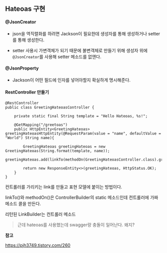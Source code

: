 ## Hateoas 구현

#### @JsonCreator 

- json을 역직렬화를 하려면 Jackson이 필요한데 생성자를 통해 생성하거나 setter를 통해 생성한다.

- setter 사용시 가변객체가 되기 때문에 불변객체로 만들기 위해 생성자 위에 `@JsonCreator`를 사용해 setter 메소드를 없앤다.



#### @JsonProperty

- Jackson이 어떤 필드에 인자를 넣어야할지 확실하게 명시해준다.



#### RestController 만들기

```
@RestController
public class GreetingHateoasController {

    private static final String template = "Hello Hateoas, %s!";

    @GetMapping("/greetoas")
    public HttpEntity<GreetingHateoas> greetingHateoasHttpEntity(@RequestParam(value = "name", defaultValue = "World") String name){

        GreetingHateoas greetingHateoas = new GreetingHateoas(String.format(template, name));
        greetingHateoas.add(linkTo(methodOn(GreetingHateoasController.class).greetingHateoasHttpEntity(name)).withSelfRel());

        return new ResponseEntity<>(greetingHateoas, HttpStatus.OK);
    }
}
```



컨트롤러를 가리키는 link를 만들고 표현 모델에 붙이는 방법이다.

linkTo()와 methodOn()은 ControllerBuilder의 static 메소드인데 컨트롤러에 가짜 메소드 콜을 만든다.

리턴된 LinkBuilder는 컨트롤러 메소드





> 근데 hateoas를 사용했는데 swagger랑 충돌이 일어난다. 왜지?







**참고**

 https://pjh3749.tistory.com/260 

